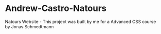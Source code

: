 # Andrew-Castro-Natours
Natours Website - This project was built by me for a Advanced CSS course by Jonas Schmedtmann
